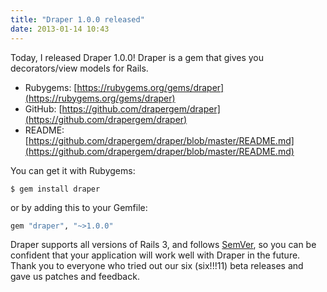 ```yaml
---
title: "Draper 1.0.0 released"
date: 2013-01-14 10:43
---
```


Today, I released Draper 1.0.0! Draper is a gem that gives you decorators/view
models for Rails.

* Rubygems: [https://rubygems.org/gems/draper](https://rubygems.org/gems/draper)
* GitHub: [https://github.com/drapergem/draper](https://github.com/drapergem/draper)
* README: [https://github.com/drapergem/draper/blob/master/README.md](https://github.com/drapergem/draper/blob/master/README.md)

You can get it with Rubygems:

```
$ gem install draper
```

or by adding this to your Gemfile:

```ruby
gem "draper", "~>1.0.0"
```

Draper supports all versions of Rails 3, and follows
[SemVer](http://semver.org/), so you can be confident that your application
will work well with Draper in the future. Thank you to everyone who tried out
our six (six!!!11) beta releases and gave us patches and feedback.
